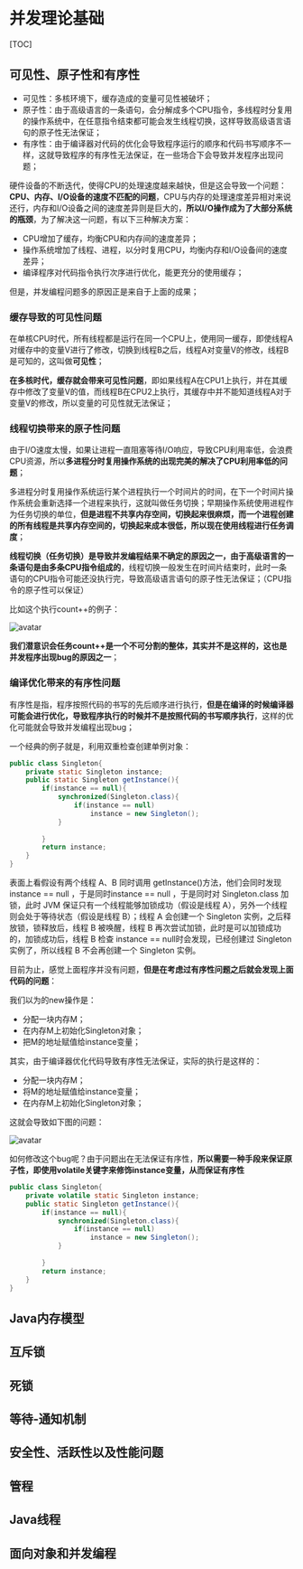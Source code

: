 # 并发理论基础

[TOC]

## 可见性、原子性和有序性

- 可见性：多核环境下，缓存造成的变量可见性被破坏；
- 原子性：由于高级语言的一条语句，会分解成多个CPU指令，多线程时分复用的操作系统中，在任意指令结束都可能会发生线程切换，这样导致高级语言语句的原子性无法保证；
- 有序性：由于编译器对代码的优化会导致程序运行的顺序和代码书写顺序不一样，这就导致程序的有序性无法保证，在一些场合下会导致并发程序出现问题；

硬件设备的不断迭代，使得CPU的处理速度越来越快，但是这会导致一个问题：**CPU、内存、I/O设备的速度不匹配的问题**，CPU与内存的处理速度差异相对来说还行，内存和I/O设备之间的速度差异则是巨大的，**所以I/O操作成为了大部分系统的瓶颈**，为了解决这一问题，有以下三种解决方案：

- CPU增加了缓存，均衡CPU和内存间的速度差异；
- 操作系统增加了线程、进程，以分时复用CPU，均衡内存和I/O设备间的速度差异；
- 编译程序对代码指令执行次序进行优化，能更充分的使用缓存；

但是，并发编程问题多的原因正是来自于上面的成果；

### 缓存导致的可见性问题

在单核CPU时代，所有线程都是运行在同一个CPU上，使用同一缓存，即使线程A对缓存中的变量V进行了修改，切换到线程B之后，线程A对变量V的修改，线程B是可知的，这叫做**可见性**；

**在多核时代，缓存就会带来可见性问题**，即如果线程A在CPU1上执行，并在其缓存中修改了变量V的值，而线程B在CPU2上执行，其缓存中并不能知道线程A对于变量V的修改，所以变量的可见性就无法保证；



### 线程切换带来的原子性问题

由于I/O速度太慢，如果让进程一直阻塞等待I/O响应，导致CPU利用率低，会浪费CPU资源，所以**多进程分时复用操作系统的出现完美的解决了CPU利用率低的问题**；

多进程分时复用操作系统运行某个进程执行一个时间片的时间，在下一个时间片操作系统会重新选择一个进程来执行，这就叫做任务切换；早期操作系统使用进程作为任务切换的单位，**但是进程不共享内存空间，切换起来很麻烦，而一个进程创建的所有线程是共享内存空间的，切换起来成本很低，所以现在使用线程进行任务调度**；

**线程切换（任务切换）是导致并发编程结果不确定的原因之一，由于高级语言的一条语句是由多条CPU指令组成的**，线程切换一般发生在时间片结束时，此时一条语句的CPU指令可能还没执行完，导致高级语言语句的原子性无法保证；（CPU指令的原子性可以保证）

比如这个执行count++的例子：

![avatar](F:\找工作\Java基础\Java\images\并发编程原子性.png)

**我们潜意识会任务count++是一个不可分割的整体，其实并不是这样的，这也是并发程序出现bug的原因之一**；

### 编译优化带来的有序性问题

有序性是指，程序按照代码的书写的先后顺序进行执行，**但是在编译的时候编译器可能会进行优化，导致程序执行的时候并不是按照代码的书写顺序执行**，这样的优化可能就会导致并发编程出现bug；

一个经典的例子就是，利用双重检查创建单例对象：

```java
public class Singleton{
    private static Singleton instance;
    public static Singleton getInstance(){
        if(instance == null){
            synchronized(Singleton.class){
                if(instance == null)
                    instance = new Singleton();
            }
            
        }
        return instance;
    }
}
```

表面上看假设有两个线程 A、B 同时调用 getInstance()方法，他们会同时发现 instance == null ，于是同时instance == null ，于是同时对 Singleton.class 加锁，此时 JVM 保证只有一个线程能够加锁成功（假设是线程 A），另外一个线程则会处于等待状态（假设是线程 B）；线程 A 会创建一个 Singleton 实例，之后释放锁，锁释放后，线程 B 被唤醒，线程 B 再次尝试加锁，此时是可以加锁成功的，加锁成功后，线程 B 检查 instance == null时会发现，已经创建过 Singleton 实例了，所以线程 B 不会再创建一个 Singleton 实例。

目前为止，感觉上面程序并没有问题，**但是在考虑过有序性问题之后就会发现上面代码的问题**：

我们以为的new操作是：

- 分配一块内存M；
- 在内存M上初始化Singleton对象；
- 把M的地址赋值给instance变量；

其实，由于编译器优化代码导致有序性无法保证，实际的执行是这样的：

- 分配一块内存M；
- 将M的地址赋值给instance变量；
- 在内存M上初始化Singleton对象；

这就会导致如下图的问题：

![avatar](F:\找工作\Java基础\Java\images\并发编程有序性.png)

如何修改这个bug呢？由于问题出在无法保证有序性，**所以需要一种手段来保证原子性，即使用volatile关键字来修饰instance变量，从而保证有序性**

```java
public class Singleton{
    private volatile static Singleton instance;
    public static Singleton getInstance(){
        if(instance == null){
            synchronized(Singleton.class){
                if(instance == null)
                    instance = new Singleton();
            }
            
        }
        return instance;
    }
}
```











## Java内存模型





## 互斥锁







## 死锁





## 等待-通知机制





## 安全性、活跃性以及性能问题





## 管程





## Java线程





## 面向对象和并发编程



